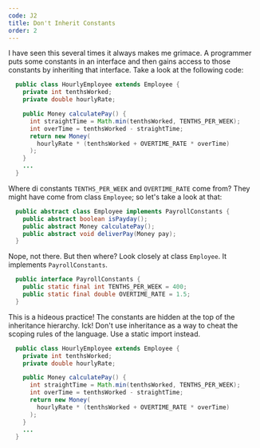 ```yaml
---
code: J2
title: Don't Inherit Constants
order: 2
---
```

I have seen this several times it always makes me grimace.
A programmer puts some constants in an interface and then gains access to those constants by inheriting that interface.
Take a look at the following code:

```java
  public class HourlyEmployee extends Employee {
    private int tenthsWorked;
    private double hourlyRate;

    public Money calculatePay() {
      int straightTime = Math.min(tenthsWorked, TENTHS_PER_WEEK);
      int overTime = tenthsWorked - straightTime;
      return new Money(
        hourlyRate * (tenthsWorked + OVERTIME_RATE * overTime)
      );
    }
    ...
  }
```

Where di constants `TENTHS_PER_WEEK` and `OVERTIME_RATE` come from?
They might have come from class `Employee`; so let's take a look at that:

```java
  public abstract class Employee implements PayrollConstants {
    public abstract boolean isPayday();
    public abstract Money calculatePay();
    public abstract void deliverPay(Money pay);
  }
```

Nope, not there. But then where? Look closely at class `Employee`. It implements `PayrollConstants`.

```java
  public interface PayrollConstants {
    public static final int TENTHS_PER_WEEK = 400;
    public static final double OVERTIME_RATE = 1.5;
  }
```

This is a hideous practice! The constants are hidden at the top of the inheritance hierarchy.
Ick!
Don't use inheritance as a way to cheat the scoping rules of the language.
Use a static import instead.

```java
  public class HourlyEmployee extends Employee {
    private int tenthsWorked;
    private double hourlyRate;

    public Money calculatePay() {
      int straightTime = Math.min(tenthsWorked, TENTHS_PER_WEEK);
      int overTime = tenthsWorked - straightTime;
      return new Money(
        hourlyRate * (tenthsWorked + OVERTIME_RATE * overTime)
      );
    }
    ...
  }
```